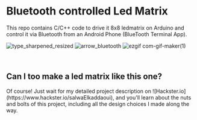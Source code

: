<h1>Bluetooth controlled Led Matrix</h1>
This repo contains C/C++ code to drive it 8x8 ledmatrix on Arduino and control it via Bluetooth from an Android Phone (BlueTooth Terminal App).<br/>


![type_sharpened_resized](https://user-images.githubusercontent.com/32744801/113311547-b83e2000-9309-11eb-9b9d-b9478687e35b.jpeg)
![arrow_bluetooth](https://user-images.githubusercontent.com/32744801/113311584-c0965b00-9309-11eb-8e0e-e7bf16f04330.png)
![ezgif com-gif-maker(1)](https://user-images.githubusercontent.com/32744801/113311610-c8ee9600-9309-11eb-8e24-2ac9fdf4a943.gif)

<br/>
<h2>Can I too make a led matrix like this one?</h2>
Of course! Just wait for my detailed project description on ![Hackster.io](https://www.hackster.io/salwaElkaddaoui), and you'll learn about the nuts and bolts of this project, including all the design choices I made along the way.
